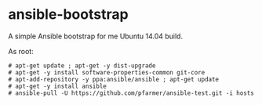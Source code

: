 # ansible-bootstrap

A simple Ansible bootstrap for me Ubuntu 14.04 build.

As root:

    # apt-get update ; apt-get -y dist-upgrade 
    # apt-get -y install software-properties-common git-core
    # apt-add-repository -y ppa:ansible/ansible ; apt-get update
    # apt-get -y install ansible
    # ansible-pull -U https://github.com/pfarmer/ansible-test.git -i hosts
